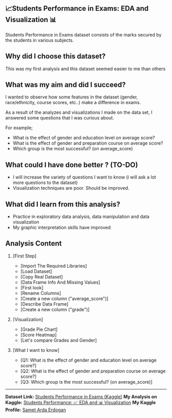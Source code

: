 
## 📈Students Performance in Exams:  EDA and  Visualization 📊

Students Performance in Exams dataset consists of the marks secured by the students in various subjects.

## Why did I choose this dataset?

This was my first analysis and this dataset seemed easier to me than others

## What was my aim and did I succeed?

I wanted to observe how some features in the dataset (gender, race/ethnicity, course scores, etc..) make a difference in exams.

As a result of the analyzes and visualizations I made on the data set, I answered some questions that I was curious about.

For example;

* What is the effect of gender and education level on average score?
* What is the effect of gender and preparation course on average score?
* Which group is the most successful? (on average_score)


## What could I have done better ? (TO-DO)

* I will increase the variety of questions I want to know (i will ask a lot more questions to the dataset)
* Visualization techniques are poor. Should be improved.

## What did I learn from this analysis?
* Practice in exploratory data analysis, data manipulation and data visualization
* My graphic interpretation skills have improved


## Analysis Content

1.  [First Step]
    -   [Import The Required Libraries]
    -   [Load Dataset]
    -   [Copy Real Dataset]
    -   [Data Frame Info And Missing Values]
    -   [First look]
    -   [Rename Columns]
    -   [Create a new column ("average_score")]
    -   [Describe Data Frame]
    -   [Create a new column ("grade")]
2.  [Visualization]
    -   [Grade Pie Chart]
    -   [Score Heatmap]
    -   [Let's compare Grades and Gender]

3.  [What I want to know]
    -   [Q1: What is the effect of gender and education level on average score?]
    -   [Q2: What is the effect of gender and preparation course on average score?]
    -   [Q3: Which group is the most successful? (on average_score)]

<hr>

**Dataset Link:** [Students Performance in Exams (Kaggle)](https://www.kaggle.com/spscientist/students-performance-in-exams)
**My Analysis on Kaggle:**  [Students Performance: 📈 EDA and 📊 Visualization](https://www.kaggle.com/sametardaerdogan/students-performance-eda-and-visualization)
**My Kaggle Profile:** [Samet Arda Erdogan](https://www.kaggle.com/sametardaerdogan)
